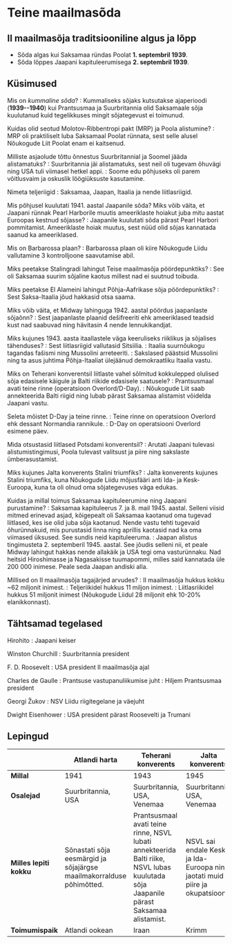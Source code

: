 # Teine maailmasõda

## II maailmasõja traditsiooniline algus ja lõpp

* Sõda algas kui Saksamaa ründas Poolat **1. septembril 1939**.
* Sõda lõppes Jaapani kapituleerumisega **2. septembril 1939**.

## Küsimused

Mis on *kummaline sõda*?
: Kummaliseks sõjaks kutsutakse ajaperioodi (**1939--1940**) kui Prantsusmaa ja Suurbritannia olid Saksamaale sõja kuulutanud kuid tegelikkuses mingit sõjategevust ei toimunud.

Kuidas olid seotud Molotov-Ribbentropi pakt (MRP) ja Poola alistumine?
: MRP oli praktiliselt luba Saksamaal Poolat rünnata, sest selle alusel Nõukogude Liit Poolat enam ei kaitsenud.

Milliste asjaolude tõttu õnnestus Suurbritannial ja Soomel jääda alistamatuks?
: Suurbritannia jäi alistamatuks, sest neil oli tugevam õhuvägi ning USA tuli viimasel hetkel appi.
: Soome edu põhjuseks oli parem võitlusvaim ja oskuslik löögiüksuste kasutamine.

Nimeta teljeriigid
: Saksamaa, Jaapan, Itaalia ja nende liitlasriigid.

Mis põhjusel kuulutati 1941. aastal Jaapanile sõda? Miks võib väita, et Jaapani rünnak Pearl Harborile muutis ameeriklaste hoiakut juba mitu aastat Euroopas kestnud sõjasse?
: Jaapanile kuulutati sõda pärast Pearl Harbori pommitamist. Ameeriklaste hoiak muutus, sest nüüd olid sõjas kannatada saanud ka ameeriklased.

Mis on Barbarossa plaan?
: Barbarossa plaan oli kiire Nõukogude Liidu vallutamine 3 kontrolljoone saavutamise abil.

Miks peetakse Stalingradi lahingut Teise maailmasõja pöördepunktiks?
: See oli Saksamaa suurim sõjaline kaotus millest nad ei suutnud toibuda.

Miks peetakse El Alameini lahingut Põhja-Aafrikase sõja pöördepunktiks?
: Sest Saksa-Itaalia jõud hakkasid otsa saama.

Miks võib väita, et Midway lahinguga 1942. aastal pöördus jaapanlaste sõjaõnn?
: Sest jaapanlaste plaanid dešifreeriti ehk ameeriklased teadsid kust nad saabuvad ning hävitasin 4 nende lennukikandjat.

Miks kujunes 1943. aasta itaallastele väga keeruliseks riiklikus ja sõjalises tähenduses?
: Sest liitlasriigid vallutasid Sitsiilia.
: Itaalia suurnõukogu tagandas fašismi ning Mussolini arreteeriti.
: Sakslased päästsid Mussolini ning ta asus juhtima Põhja-Itaaliat ülejäänud demokraatliku Itaalia vastu.

Miks on Teherani konverentsil liitlaste vahel sõlmitud kokkulepped olulised sõja edasisele käigule ja Balti riikide edasisele saatusele?
: Prantsusmaal avati teine rinne (operatsioon Overlord/D-Day).
: Nõukogude Liit saab annekteerida Balti riigid ning lubab pärast Saksamaa alistamist võidelda Jaapani vastu.

Seleta mõistet D-Day ja teine rinne.
: Teine rinne on operatsioon Overlord ehk dessant Normandia rannikule.
: D-Day on operatsiooni Overlord esimene päev.

Mida otsustasid liitlased Potsdami konverentsil?
: Arutati Jaapani tulevasi alistumistingimusi, Poola tulevast valitsust ja piire ning sakslaste ümberasustamist.

Miks kujunes Jalta konverents Stalini triumfiks?
: Jalta konverents kujunes Stalini triumfiks, kuna Nõukogude Liidu mõjusfääri anti Ida- ja Kesk-Euroopa, kuna ta oli olnud oma sõjategevuses väga edukas.

Kuidas ja millal toimus Saksamaa kapituleerumine ning Jaapani purustamine?
: Saksamaa kapituleerus 7. ja 8. mail 1945. aastal. Selleni viisid mitmed erinevad asjad, kõigepealt oli Saksamaa kaotanud oma tugevad liitlased, kes ise olid juba sõja kaotanud. Nende vastu tehti tugevaid õhurünnakuid, mis purustasid linna ning aprillis kaotasid nad ka oma viimased üksused. See sundis neid kapituleeruma.
: Jaapan alistus tingimusteta 2. septemberil 1945. aastal. See jõudis selleni nii, et peale Midway lahingut hakkas nende allakäik ja USA tegi oma vasturünnaku. Nad heitsid Hiroshimasse ja Nagasakisse tuumapommi, milles said kannatada üle 200 000 inimese. Peale seda Jaapan andiski alla.

Millised on II maailmasõja tagajärjed arvudes?
: II maailmasõja hukkus kokku ~62 miljonit inimest.
: Teljeriikidel hukkus 11 miljon inimest.
: Liitlasriikidel hukkus 51 miljonit inimest (Nõukogude Liidul 28 miljonit ehk 10-20% elanikkonnast).

## Tähtsamad tegelased

Hirohito
: Jaapani keiser

Winston Churchill
: Suurbritannia president

F. D. Roosevelt
: USA president II maailmasõja ajal

Charles de Gaulle
: Prantsuse vastupanuliikumise juht
: Hiljem Prantsusmaa president

Georgi Žukov
: NSV Liidu riigitegelane ja väejuht

Dwight Eisenhower
: USA president pärast Roosevelti ja Trumani

## Lepingud

| | Atlandi harta | Teherani konverents | Jalta konverents | Potsdami konverents |
|-|---------------|---------------------|------------------|---------------------|
| **Millal** | 1941 | 1943 | 1945 | 1945 |
| **Osalejad** | Suurbritannia, USA | Suurbritannia, USA, Venemaa | Suurbritannia, USA, Venemaa | Suurbritannia, USA, Venemaa |
| **Milles lepiti kokku** | Sõnastati sõja eesmärgid ja sõjajärgse maailmakorralduse põhimõtted. | Prantsusmaal avati teine rinne, NSVL lubati annekteerida Balti riike, NSVL lubas kuulutada sõja Jaapanile pärast Saksamaa alistamist. | NSVL sai endale Kesk- ja Ida-Euroopa ning jaotati muid piire ja okupatsioone. | Lepiti kokku Jaapani alistamistingimustes.  |
| **Toimumispaik** | Atlandi ookean | Iraan | Krimm | Saksamaa |